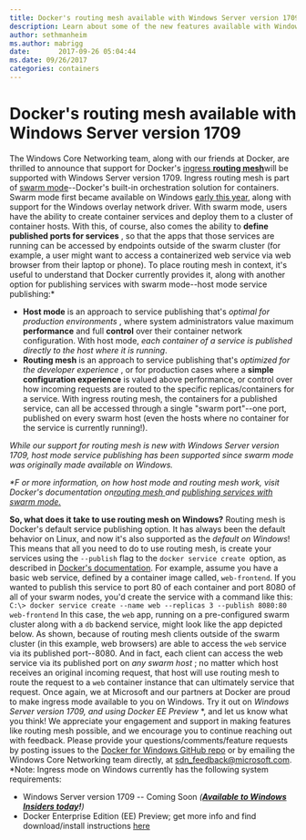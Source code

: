 ```yaml
---
title: Docker's routing mesh available with Windows Server version 1709
description: Learn about some of the new features available with Windows Server version 1709, including Docker's routing mesh. 
author: sethmanheim
ms.author: mabrigg
date:       2017-09-26 05:04:44
ms.date: 09/26/2017
categories: containers
---
```

# Docker's routing mesh available with Windows Server version 1709

The Windows Core Networking team, along with our friends at Docker, are thrilled to announce that support for Docker's [ingress **routing mesh**](https://docs.docker.com/engine/swarm/ingress/)will be supported with Windows Server version 1709. Ingress routing mesh is part of [swarm mode](https://docs.docker.com/engine/swarm/)\--Docker's built-in orchestration solution for containers. Swarm mode first became available on Windows [early this year](https://blogs.technet.microsoft.com/virtualization/2017/02/09/overlay-network-driver-with-support-for-docker-swarm-mode-now-available-to-windows-insiders-on-windows-10/), along with support for the Windows overlay network driver. With swarm mode, users have the ability to create container services and deploy them to a cluster of container hosts. With this, of course, also comes the ability to **define published ports for services** , so that the apps that those services are running can be accessed by endpoints outside of the swarm cluster (for example, a user might want to access a containerized web service via web browser from their laptop or phone). To place routing mesh in context, it's useful to understand that Docker currently provides it, along with another option for publishing services with swarm mode--host mode service publishing:* 

  * **Host mode** is an approach to service publishing that's _optimal for production environments_ , where system administrators value maximum **performance** and full **control** over their container network configuration. With host mode, _each container of a service is published directly to the host where it is running_.
  * **Routing mesh** is an approach to service publishing that's _optimized for the developer experience_ , or for production cases where a **simple configuration experience** is valued above performance, or control over how incoming requests are routed to the specific replicas/containers for a service. With ingress routing mesh, the containers for a published service, can all be accessed through a single "swarm port"--one port, published on every swarm host (even the hosts where no container for the service is currently running!).



_While our support for routing mesh is new with Windows Server version 1709, host mode service publishing has been supported since swarm mode was originally made available on Windows._

_*F_ _or more information, on how host mode and routing mesh work, visit Docker's documentation on[routing mesh ](https://docs.docker.com/engine/swarm/ingress/)and [publishing services with swarm mode.](https://docs.docker.com/engine/swarm/services/#publish-ports)_

**So, what does it take to use routing mesh on Windows?** Routing mesh is Docker's default service publishing option. It has always been the default behavior on Linux, and now it's also supported as the _default on Windows_! This means that all you need to do to use routing mesh, is create your services using the `--publish` flag to the `docker service create `option, as described in [Docker's documentation](https://docs.docker.com/engine/reference/commandline/service_create/#publish-service-ports-externally-to-the-swarm--p-publish). For example, assume you have a basic web service, defined by a container image called, `web-frontend`. If you wanted to publish this service to port 80 of each container and port 8080 of all of your swarm nodes, you'd create the service with a command like this: `C:\> docker service create --name web --replicas 3 --publish 8080:80 web-frontend` In this case, the `web` app, running on a pre-configured swarm cluster along with a `db` backend service, might look like the app depicted below. As shown, because of routing mesh clients outside of the swarm cluster (in this example, web browsers) are able to access the `web` service via its published port--8080. And in fact, each client can access the web service via its published port on _any swarm host_ ; no matter which host receives an original incoming request, that host will use routing mesh to route the request to a `web` container instance that can ultimately service that request. <!--[![](https://msdnshared.blob.core.windows.net/media/2017/09/routing-mesh1-1024x605.png)](https://msdnshared.blob.core.windows.net/media/2017/09/routing-mesh1.png)--> Once again, we at Microsoft and our partners at Docker are proud to make ingress mode available to you on Windows. Try it out on _Windows Server version 1709, and using Docker EE Preview_ *, and let us know what you think! We appreciate your engagement and support in making features like routing mesh possible, and we encourage you to continue reaching out with feedback. Please provide your questions/comments/feature requests by posting issues to the [Docker for Windows GitHub repo](https://github.com/docker/for-win) or by emailing the Windows Core Networking team directly, at sdn_feedback@microsoft.com. *Note: Ingress mode on Windows currently has the following system requirements: 

  * Windows Server version 1709 -- Coming Soon _(**[Available to Windows Insiders today](https://insider.windows.com/en-us/)!**)_
  * Docker Enterprise Edition (EE) Preview; get more info and find download/install instructions [here](https://blog.docker.com/2017/09/docker-windows-server-1709/)

 
